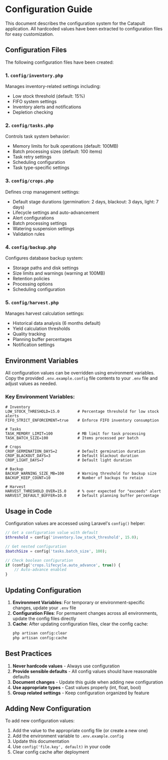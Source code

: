 # Configuration Guide

This document describes the configuration system for the Catapult application. All hardcoded values have been extracted to configuration files for easy customization.

## Configuration Files

The following configuration files have been created:

### 1. `config/inventory.php`
Manages inventory-related settings including:
- Low stock threshold (default: 15%)
- FIFO system settings
- Inventory alerts and notifications
- Depletion checking

### 2. `config/tasks.php`
Controls task system behavior:
- Memory limits for bulk operations (default: 100MB)
- Batch processing sizes (default: 100 items)
- Task retry settings
- Scheduling configuration
- Task type-specific settings

### 3. `config/crops.php`
Defines crop management settings:
- Default stage durations (germination: 2 days, blackout: 3 days, light: 7 days)
- Lifecycle settings and auto-advancement
- Alert configurations
- Batch processing settings
- Watering suspension settings
- Validation rules

### 4. `config/backup.php`
Configures database backup system:
- Storage paths and disk settings
- Size limits and warnings (warning at 100MB)
- Retention policies
- Processing options
- Scheduling configuration

### 5. `config/harvest.php`
Manages harvest calculation settings:
- Historical data analysis (6 months default)
- Yield calculation thresholds
- Quality tracking
- Planning buffer percentages
- Notification settings

## Environment Variables

All configuration values can be overridden using environment variables. Copy the provided `.env.example.config` file contents to your `.env` file and adjust values as needed.

### Key Environment Variables:

```env
# Inventory
LOW_STOCK_THRESHOLD=15.0        # Percentage threshold for low stock alerts
FIFO_STRICT_ENFORCEMENT=true    # Enforce FIFO inventory consumption

# Tasks
TASK_MEMORY_LIMIT=100           # MB limit for task processing
TASK_BATCH_SIZE=100             # Items processed per batch

# Crops
CROP_GERMINATION_DAYS=2         # Default germination duration
CROP_BLACKOUT_DAYS=3            # Default blackout duration
CROP_LIGHT_DAYS=7               # Default light duration

# Backup
BACKUP_WARNING_SIZE_MB=100      # Warning threshold for backup size
BACKUP_KEEP_COUNT=10            # Number of backups to retain

# Harvest
HARVEST_THRESHOLD_OVER=15.0     # % over expected for "exceeds" alert
HARVEST_DEFAULT_BUFFER=10.0     # Default planning buffer percentage
```

## Usage in Code

Configuration values are accessed using Laravel's `config()` helper:

```php
// Get a configuration value with default
$threshold = config('inventory.low_stock_threshold', 15.0);

// Get nested configuration
$batchSize = config('tasks.batch_size', 100);

// Check boolean configuration
if (config('crops.lifecycle.auto_advance', true)) {
    // Auto-advance enabled
}
```

## Updating Configuration

1. **Environment Variables**: For temporary or environment-specific changes, update your `.env` file
2. **Configuration Files**: For permanent changes across all environments, update the config files directly
3. **Cache**: After updating configuration files, clear the config cache:
   ```bash
   php artisan config:clear
   php artisan config:cache
   ```

## Best Practices

1. **Never hardcode values** - Always use configuration
2. **Provide sensible defaults** - All config values should have reasonable defaults
3. **Document changes** - Update this guide when adding new configuration
4. **Use appropriate types** - Cast values properly (int, float, bool)
5. **Group related settings** - Keep configuration organized by feature

## Adding New Configuration

To add new configuration values:

1. Add the value to the appropriate config file (or create a new one)
2. Add the environment variable to `.env.example.config`
3. Update this documentation
4. Use `config('file.key', default)` in your code
5. Clear config cache after deployment